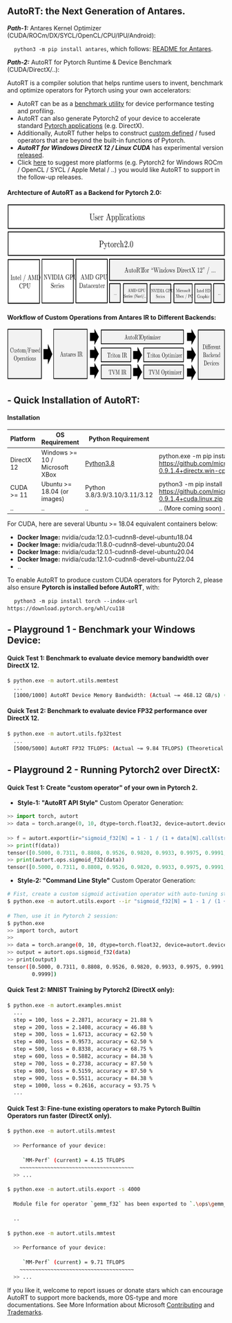 ## AutoRT: the Next Generation of Antares.

***Path-1:*** Antares Kernel Optimizer (CUDA/ROCm/DX/SYCL/OpenCL/CPU/IPU/Android):

&nbsp;&nbsp;&nbsp;&nbsp;`python3 -m pip install antares`, which follows: [README for Antares](README-legacy.md).

***Path-2:*** AutoRT for Pytorch Runtime & Device Benchmark (CUDA/DirectX/..):

AutoRT is a compiler solution that helps runtime users to invent, benchmark and optimize operators for Pytorch using your own accelerators:
- AutoRT can be as a [benchmark utility](#--playground-1---benchmark-your-windows-device) for device performance testing and profiling.
- AutoRT can also generate Pytorch2 of your device to accelerate standard [Pytorch applications](#quick-test-2-mnist-training-by-pytorch2-using-windows-directx) (e.g. DirectX).
- Additionally, AutoRT futher helps to construct [custom defined](#quick-test-1-create-custom-operator-of-your-own-in-pytorch-2) / fused operators that are beyond the built-in functions of Pytorch.
- ***AutoRT for Windows DirectX 12 / Linux CUDA*** has experimental version [released](#--quick-installation-of-autort).
- Click [here](https://github.com/microsoft/antares/issues/new) to suggest more platforms (e.g. Pytorch2 for Windows ROCm / OpenCL / SYCL / Apple Metal / ..) you would like AutoRT to support in the follow-up releases.

#### Archtecture of AutoRT as a Backend for Pytorch 2.0:
<p align="center">
  <img src="AutoRT4Torch.svg" data-canonical-src="AutoRT4Torch.svg" width="650" height="230" />
</p>

#### Workflow of Custom Operations from Antares IR to Different Backends:
<p align="center">
  <img src="AutoRT-opt.svg" data-canonical-src="AutoRT-opt.svg" width="650" height="120" />
</p>


## - Quick Installation of AutoRT:

#### Installation

| Platform | OS Requirement | Python Requirement | Download Link |
| --- | --- | --- | --- |
| DirectX 12 | Windows >= 10 / Microsoft XBox | [Python3.8](https://www.python.org/ftp/python/3.8.10/python-3.8.10-amd64.exe) | python.exe -m pip install -v https://github.com/microsoft/antares/releases/download/v0.9.1/autort-0.9.1.4+directx.win-cp38-cp38-win_amd64.whl |
| CUDA >= 11 | Ubuntu >= 18.04 (or images) | Python 3.8/3.9/3.10/3.11/3.12 | python3 -m pip install -v https://github.com/microsoft/antares/releases/download/v0.9.1/autort-0.9.1.4+cuda.linux.zip |
| .. | .. | .. | .. (More coming soon) .. |

For CUDA, here are several Ubuntu >= 18.04 equivalent containers below:
 * **Docker Image:** nvidia/cuda:12.0.1-cudnn8-devel-ubuntu18.04
 * **Docker Image:** nvidia/cuda:11.8.0-cudnn8-devel-ubuntu20.04
 * **Docker Image:** nvidia/cuda:12.0.1-cudnn8-devel-ubuntu20.04
 * **Docker Image:** nvidia/cuda:12.1.0-cudnn8-devel-ubuntu22.04
 * ..

To enable AutoRT to produce custom CUDA operators for Pytorch 2, please also ensure **Pytorch is installed before AutoRT**, with:

&nbsp;&nbsp;&nbsp;&nbsp;`python3 -m pip install torch --index-url https://download.pytorch.org/whl/cu118`

## - Playground 1 - Benchmark your Windows Device:

#### Quick Test 1: Benchmark to evaluate device memory bandwidth over DirectX 12.
```sh
$ python.exe -m autort.utils.memtest
  ...
  [1000/1000] AutoRT Device Memory Bandwidth: (Actual ~= 468.12 GB/s) (Theoretical ~= 561.75 GB/s)
```

#### Quick Test 2: Benchmark to evaluate device FP32 performance over DirectX 12.
```sh
$ python.exe -m autort.utils.fp32test
  ...
  [5000/5000] AutoRT FP32 TFLOPS: (Actual ~= 9.84 TFLOPS) (Theoretical ~= 10.93 TFLOPS)
```

## - Playground 2 - Running Pytorch2 over DirectX:

#### Quick Test 1: Create "custom operator" of your own in Pytorch 2.

- **Style-1: "AutoRT API Style"** Custom Operator Generation:
```py
>> import torch, autort
>> data = torch.arange(0, 10, dtype=torch.float32, device=autort.device())

>> f = autort.export(ir="sigmoid_f32[N] = 1 - 1 / (1 + data[N].call(strs.exp))", inputs=["data=float32[N:4096000]"], config="tune:5")
>> print(f(data))
tensor([0.5000, 0.7311, 0.8808, 0.9526, 0.9820, 0.9933, 0.9975, 0.9991, 0.9997, 0.9999])
>> print(autort.ops.sigmoid_f32(data))
tensor([0.5000, 0.7311, 0.8808, 0.9526, 0.9820, 0.9933, 0.9975, 0.9991, 0.9997, 0.9999])
```

- **Style-2: "Command Line Style"** Custom Operator Generation:
```sh
# Fist, create a custom sigmoid activation operator with auto-tuning steps == 10:
$ python.exe -m autort.utils.export --ir "sigmoid_f32[N] = 1 - 1 / (1 + data[N].call(strs.exp))" -i data=float32[N:4096000] -c "tune:5"

# Then, use it in Pytorch 2 session:
$ python.exe
>> import torch, autort
>>
>> data = torch.arange(0, 10, dtype=torch.float32, device=autort.device())
>> output = autort.ops.sigmoid_f32(data)
>> print(output)
tensor([0.5000, 0.7311, 0.8808, 0.9526, 0.9820, 0.9933, 0.9975, 0.9991, 0.9997,
        0.9999])
```


#### Quick Test 2: MNIST Training by Pytorch2 (DirectX only):
```sh
$ python.exe -m autort.examples.mnist
  ...
  step = 100, loss = 2.2871, accuracy = 21.88 %
  step = 200, loss = 2.1408, accuracy = 46.88 %
  step = 300, loss = 1.6713, accuracy = 62.50 %
  step = 400, loss = 0.9573, accuracy = 62.50 %
  step = 500, loss = 0.8338, accuracy = 68.75 %
  step = 600, loss = 0.5882, accuracy = 84.38 %
  step = 700, loss = 0.2738, accuracy = 87.50 %
  step = 800, loss = 0.5159, accuracy = 87.50 %
  step = 900, loss = 0.5511, accuracy = 84.38 %
  step = 1000, loss = 0.2616, accuracy = 93.75 %
  ...
```

#### Quick Test 3: Fine-tune existing operators to make Pytorch Builtin Operators run faster (DirectX only).
```sh
$ python.exe -m autort.utils.mmtest

  >> Performance of your device:

     `MM-Perf` (current) = 4.15 TFLOPS
    ~~~~~~~~~~~~~~~~~~~~~~~~~~~~~~~~~~~~~
  >> ...

$ python.exe -m autort.utils.export -s 4000

  Module file for operator `gemm_f32` has been exported to `.\ops\gemm_f32.mod`.

  ..

$ python.exe -m autort.utils.mmtest

  >> Performance of your device:

     `MM-Perf` (current) = 9.71 TFLOPS
    ~~~~~~~~~~~~~~~~~~~~~~~~~~~~~~~~~~~~~
  >> ...
```

If you like it, welcome to report issues or donate stars which can encourage AutoRT to support more backends, more OS-type and more documentations. See More Information about Microsoft [Contributing](CONTRIBUTING.md) and [Trademarks](TRADEMARKS.md).
